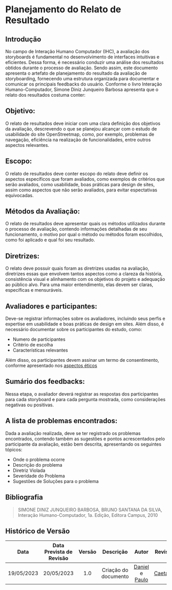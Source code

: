 # Planejamento do Relato de Resultado

## Introdução
No campo de Interação Humano Computador (IHC), a avaliação dos storyboards é fundamental no desenvolvimento de interfaces intuitivas e eficientes. Dessa forma, é necessário conduzir uma análise dos resultados obtidos durante o processo de avaliação. Sendo assim, este documento apresenta o artefato de planejamento do resultado da avaliação de storyboarding, fornecendo uma estrutura organizada para documentar e comunicar os principais feedbacks do usuário.
Conforme o livro Interação Humano-Computador, Simone Diniz Junqueiro Barbosa apresenta que o relato dos resultados costuma conter:

## Objetivo:
O relato de resultados deve iniciar com uma clara definição dos objetivos da avaliação, descrevendo o que se planejou alcançar com o estudo de usabilidade do site OpenStreetmap, como, por exemplo, problemas de navegação, eficiência na realização de funcionalidades, entre outros aspectos relevantes.

## Escopo:
O relato de resultados deve conter escopo do relato deve definir os aspectos específicos que foram avaliados, como  exemplos de  critérios que serão avaliados, como usabilidade, boas práticas para design de sites, assim como aspectos que não serão avaliados, para evitar espectativas equivocadas.

## Métodos da Avaliação:
O relato de resultados deve apresentar quais os métodos utilizados durante o processo de avaliação, contendo informações detalhadas de seu funcionamento, o motivo por qual o método ou métodos foram escolhidos, como foi aplicado e qual foi seu resultado.

## Diretrizes:
O relato deve possuir quais foram as diretrizes usadas na avaliação, diretrizes essas que envolvem tantos aspectos como a clareza da história, consistência visual e alinhamento com os objetivos do projeto e adequação ao público alvo. Para uma maior entendimento, elas devem ser claras, específicas e mensuráveis.

## Avaliadores e participantes:
Deve-se registrar informações sobre os avaliadores, incluindo seus perfis e expertise em usabilidade e boas práticas de design em sites. Além disso, é necessário documentar sobre os participantes do estudo, como:

- Numero de participantes 
- Critério de escolha
- Características relevantes

Além disso, os participantes devem assinar um termo de consentimento, conforme apresentado nos [aspectos éticos](../../Planejamento/Aspectos_Eticos.md)

## Sumário dos feedbacks:
Nessa etapa, o avaliador deverá registrar as respostas dos participantes para cada storyboard e para cada pergunta mostrada, como considerações negativas ou positivas.

## A lista de problemas encontrados:
Dada a avaliação realizada, deve se ter registrado os problemas encontrados, contendo também as sugestões e pontos acrescentados pelo participante da avaliação, estão bem descrita, apresentando os seguintes tópicos:

- Onde o problema ocorre
- Descrição do problema
- Diretriz Violada
- Severidade do Problema
- Sugestões de Soluções para o problema


## Bibliografia

> SIMONE DINIZ JUNQUEIRO BARBOSA, BRUNO SANTANA DA SILVA, Interação Humano-Computador, 1a. Edição, Editora Campus, 2010

## Histórico de Versão
| Data | Data Prevista de Revisão | Versão | Descrição | Autor | Revisor |
| :--: | :----------------------: | :----: | :-------: | :---: | :-----: |
| 19/05/2023 |        20/05/2023        |  1.0   | Criação do documento | [Daniel](https://github.com/daniel-de-sousa) e [Paulo](https://github.com/PauloVictorFS)  | [Caetano](https://github.com/caeslucio) |